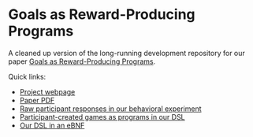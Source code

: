 # Goals as Reward-Producing Programs
A cleaned up version of the long-running development repository for our paper [Goals as Reward-Producing Programs](https://exps.gureckislab.org/e/advertising-opposite-bill/#/).

Quick links:
* [Project webpage](https://exps.gureckislab.org/e/advertising-opposite-bill/#/)
* [Paper PDF](guydavidson.me/files/goals_as_programs.pdf)
* [Raw participant responses in our behavioral experiment](https://github.com/guydav/goals-as-reward-producing-programs/blob/main/data/interactive_beta.csv)
* [Participant-created games as programs in our DSL](https://github.com/guydav/goals-as-reward-producing-programs/blob/main/dsl/interactive-beta.pddl)
* [Our DSL in an eBNF](https://github.com/guydav/goals-as-reward-producing-programs/blob/main/dsl/dsl.ebnf)

